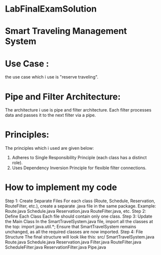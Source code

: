 # LabFinalExamSolution
# Smart Traveling Management System 
# Use Case :
the use case which i use is "reserve traveling". 
# Pipe and Filter Architecture:
The architecture i use is pipe and filter architecture.
Each filter processes data and passes it to the next filter via a pipe.
# Principles:
The principles which i used are given below:
1. Adheres to Single Responsibility Principle (each class has a distinct role).
2. Uses Dependency Inversion Principle for flexible filter connections.
# How to implement my code 
Step 1: Create Separate Files
For each class (Route, Schedule, Reservation, RouteFilter, etc.), create a separate .java file in the same package.
Example:
Route.java
Schedule.java
Reservation.java
RouteFilter.java, etc.
Step 2: Define Each Class
Each file should contain only one class.
Step 3: Update the Main Class
In the SmartTravelSystem.java file, import all the classes at the top:
import java.util.*;
Ensure that SmartTravelSystem remains unchanged, as all the required classes are now imported.
Step 4: File Structure
The final structure will look like this:
src/
  SmartTravelSystem.java
  Route.java
  Schedule.java
  Reservation.java
  Filter.java
  RouteFilter.java
  ScheduleFilter.java
  ReservationFilter.java
  Pipe.java


